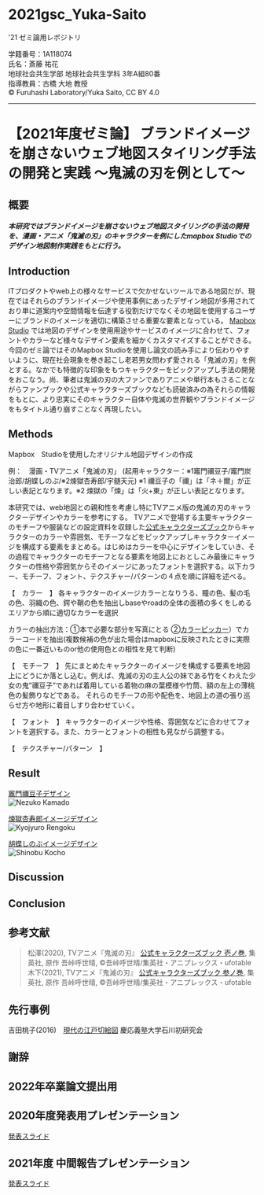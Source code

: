 # 2021gsc_Yuka-Saito
'21 ゼミ論用レポジトリ
 
 学籍番号：1A118074      
 氏名：斎藤 祐花   
 地球社会共生学部 地球社会共生学科 3年A組80番   
 指導教員：古橋 大地 教授  
 © Furuhashi Laboratory/Yuka Saito, CC BY 4.0  
***

# 【2021年度ゼミ論】 ブランドイメージを崩さないウェブ地図スタイリング手法の開発と実践  〜鬼滅の刃を例として〜
##  概要
##### 本研究ではブランドイメージを崩さないウェブ地図スタイリングの手法の開発を、漫画・アニメ「鬼滅の刃」のキャラクターを例にしたmapbox Studioでのデザイン地図制作実践をもとに行う。
##  Introduction
 ITプロダクトやweb上の様々なサービスで欠かせないツールである地図だが、現在ではそれらのブランドイメージや使用事例にあったデザイン地図が多用されており単に道案内や空間情報を伝達する役割だけでなくその地図を使用するユーザーにブランドのイメージを適切に構築させる重要な要素となっている。 [Mapbox Studio](https://www.mapbox.jp/mapbox-studio) では地図のデザインを使用用途やサービスのイメージに合わせて、フォントやカラーなど様々なデザイン要素を細かくカスタマイズすることができる。今回のゼミ論ではそのMapbox Studioを使用し論文の読み手により伝わりやすいように、現在社会現象を巻き起こし老若男女問わず愛される「鬼滅の刃」を例とする。なかでも特徴的な印象をもつキャラクターをピックアップし手法の開発をおこなう。尚、筆者は鬼滅の刃の大ファンでありアニメや単行本もさることながらファンブックや公式キャラクターズブックなども読破済みの為それらの情報をもとに、より忠実にそのキャラクター自体や鬼滅の世界観やブランドイメージをもタイトル通り崩すことなく再現したい。 
##  Methods
Mapbox　Studioを使用したオリジナル地図デザインの作成 
 
例：　漫画・TVアニメ「鬼滅の刃」 (起用キャラクター：※1竈門禰豆子/竈門炭治郎/胡蝶しのぶ/※2煉獄杏寿郎/宇髄天元)
 ※1 禰豆子の「禰」は「ネ＋爾」が正しい表記となります。※2 煉獄の「煉」は「火+東」が正しい表記となります。

本研究では、web地図との親和性を考慮し特にTVアニメ版の鬼滅の刃のキャラクターデザインやカラーを参考にする。 
TVアニメで登場する主要キャラクターのモチーフや服装などの設定資料を収録した[公式キャラクターズブック](https://books.shueisha.co.jp/items/contents.html?isbn=978-4-8342-1721-6)からキャラクターのカラーや雰囲気、モチーフなどをピックアップしキャラクターイメージを構成する要素をまとめる。はじめはカラーを中心にデザインをしていき、その過程でキャラクターのモチーフとなる要素を地図上におとしこみ最後にキャラクターの性格や雰囲気からそのイメージにあったフォントを選択する。以下カラー、モチーフ、フォント、テクスチャー/パターンの４点を順に詳細を述べる。
 
【　カラー　】 
各キャラクターのイメージカラーとなりうる、瞳の色、髪の毛の色、羽織の色、鍔や鞘の色を抽出しbaseやroadの全体の面積の多くをしめるエリアから順に適切なカラーを選択

カラーの抽出方法：①本で必要な部分を写真にとる ②[カラーピッカー](https://lab.syncer.jp/Tool/Image-Color-Picker/)）でカラーコードを抽出(複数候補の色が出た場合はmapboxに反映されたときに実際の色に一番近いものor他の使用色との相性を見て判断) 

【　モチーフ　】 
先にまとめたキャラクターのイメージを構成する要素を地図上にどうにか落とし込む。例えば、鬼滅の刃の主人公の妹である竹をくわえた少女の鬼”禰豆子”であれば着用している着物の麻の葉模様や竹筒、額の左上の薄桃色の髪飾りなどである。 それらのモチーフの形や配色を、地図上の道の張り巡らせ方や地形に着目しすり合わせていく。 

【　フォント　】
キャラクターのイメージや性格、雰囲気などに合わせてフォントを選択する。また、カラーとフォントの相性も見ながら調整する。

【　テクスチャー/パターン　】 
  
##  Result
[竈門禰豆子デザイン](https://api.mapbox.com/styles/v1/yukasaito/ckk2nghbv3mq917lewdd4eyut.html?fresh=true&title=view&access_token=pk.eyJ1IjoieXVrYXNhaXRvIiwiYSI6ImNrZDYxdjRzcTFrN2wycW8zNnBvZndwcGEifQ.rblEBet0xcsjyEvxDI1SzQ)  
![Nezuko Kamado](https://user-images.githubusercontent.com/62432677/105676810-61ddeb00-5f2e-11eb-80b7-4fb928c2cb93.png)  

   
   
[煉獄杏寿郎イメージデザイン](https://api.mapbox.com/styles/v1/yukasaito/ckk2p8f233odv17nzpgpn4hzz.html?fresh=true&title=view&access_token=pk.eyJ1IjoieXVrYXNhaXRvIiwiYSI6ImNrZDYxdjRzcTFrN2wycW8zNnBvZndwcGEifQ.rblEBet0xcsjyEvxDI1SzQ)  
![Kyojyuro Rengoku](https://user-images.githubusercontent.com/62432677/105671286-ccd6f400-5f25-11eb-8741-0fa3df7ee12c.png)  
   
[胡蝶しのぶイメージデザイン](https://api.mapbox.com/styles/v1/yukasaito/ckk2i5son0cv017p3t034mk0m.html?fresh=true&title=view&access_token=pk.eyJ1IjoieXVrYXNhaXRvIiwiYSI6ImNrZDYxdjRzcTFrN2wycW8zNnBvZndwcGEifQ.rblEBet0xcsjyEvxDI1SzQ)  
![Shinobu Kocho](https://user-images.githubusercontent.com/62432677/105671367-eed07680-5f25-11eb-921d-b5c7b461705b.png)  

  

##  Discussion 


##  Conclusion 

##  参考文献

> 松澤(2020), TVアニメ『鬼滅の刃』 [公式キャラクターズブック 壱ノ巻](https://books.shueisha.co.jp/items/contents.html?isbn=978-4-8342-1721-6), 集英社, 原作 吾峠呼世晴, ©︎吾峠呼世晴/集英社・アニプレックス・ufotable  
> 木下(2021), TVアニメ『鬼滅の刃』 [公式キャラクターズブック 参ノ巻](https://books.shueisha.co.jp/items/contents.html?isbn=978-4-8342-1723-0), 集英社, 原作 吾峠呼世晴, ©︎吾峠呼世晴/集英社・アニプレックス・ufotable  

##  先行事例
吉田桃子(2016)　[現代の江戸切絵図](https://g-expo.jp/2016/geocon/pdf/geocon_presenter05.pdf) 慶応義塾大学石川初研究会　

##  謝辞

##  2022年卒業論文提出用
##  2020年度発表用プレゼンテーション
 [発表スライド](https://docs.google.com/presentation/d/1rZg_0igUzBBMqVaE7acKVi1N6eq_Ws1DZAswYk2U7nI/edit#slide=id.gbb410e4814_2_1)
## 2021年度 中間報告プレゼンテーション
 [発表スライド](https://docs.google.com/presentation/d/1HPFAN4-ck84yJVDlLfvUs7P0WPy5Q6LDRvPoqtNMtfM/edit?usp=sharing)
